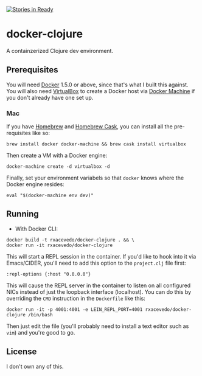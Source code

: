 [![Stories in Ready](https://badge.waffle.io/rxacevedo/docker-clojure.png?label=ready&title=Ready)](https://waffle.io/rxacevedo/docker-clojure)
# docker-clojure

A containzerized Clojure dev environment.

## Prerequisites

You will need [Docker][] 1.5.0 or above, since that's what I built this against. You will also need [VirtualBox][] to create a Docker host via [Docker Machine][] if you don't already have one set up.

### Mac
If you have [Homebrew][] and [Homebrew Cask][], you can install all the pre-requisites like so:   

`brew install docker docker-machine && brew cask install virtualbox`

[docker]: https://www.docker.com
[docker machine]: https://github.com/docker/machine
[virtualbox]: https://www.virtualbox.org
[homebrew]: http://brew.sh
[homebrew cask]: http://caskroom.io

Then create a VM with a Docker engine:

`docker-machine create -d virtualbox -d`

Finally, set your environment variabels so that `docker` knows where the Docker engine resides:

`eval "$(docker-machine env dev)"`

## Running

- With Docker CLI: 

```
docker build -t rxacevedo/docker-clojure . && \
docker run -it rxacevedo/docker-clojure
```

This will start a REPL session in the container. If you'd like to hook into it via Emacs/CIDER, you'll need to add this option to the `project.clj` file first:

`:repl-options {:host "0.0.0.0"}`

This will cause the REPL server in the container to listen on all configured NICs instead of just the loopback interface (localhost). You can do this by overriding the `CMD` instruction in the `Dockerfile` like this:

`docker run -it -p 4001:4001 -e LEIN_REPL_PORT=4001 rxacevedo/docker-clojure /bin/bash`

Then just edit the file (you'll probably need to install a text editor such as `vim`) and you're good to go.

## License

I don't own any of this.
